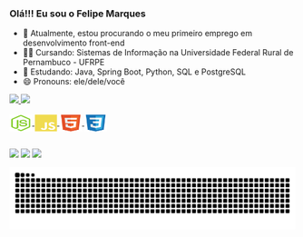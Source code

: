 ### Olá!!! Eu sou o Felipe Marques

- 🔭 Atualmente, estou procurando o meu primeiro emprego em desenvolvimento front-end
- 👨‍🎓 Cursando: Sistemas de Informação na Universidade Federal Rural de Pernambuco - UFRPE
- 🌱 Estudando: Java, Spring Boot, Python, SQL e PostgreSQL
- 😄 Pronouns: ele/dele/você

<div>
  <a href="https://github.com/felipemarques001">
  <img height="180em" src="https://github-readme-stats.vercel.app/api?username=felipemarques001&show_icons=true&theme=darcula&include_all_commits=true&count_private=true"/>
  <img height="180em" src="https://github-readme-stats.vercel.app/api/top-langs/?username=felipemarques001&layout=compact&langs_count=7&theme=darcula"/>
</div>
  
<div style="display: inline_block"><br>
  <img align="center" alt="Felipe_CSS" height="30" width="40" src="https://raw.githubusercontent.com/devicons/devicon/master/icons/nodejs/nodejs-original.svg">
  <img align="center" alt="Felipe_Js" height="30" width="40" src="https://raw.githubusercontent.com/devicons/devicon/master/icons/javascript/javascript-plain.svg">
  <img align="center" alt="Felipe_HTML" height="30" width="40" src="https://raw.githubusercontent.com/devicons/devicon/master/icons/html5/html5-original.svg">
  <img align="center" alt="Felipe_CSS" height="30" width="40" src="https://raw.githubusercontent.com/devicons/devicon/master/icons/css3/css3-original.svg">
</div>
  
##
  
<div>
  <a href="https://instagram.com/felipe_marques0102" target="_blank"><img src="https://img.shields.io/badge/-Instagram-%23E4405F?style=for-the-badge&logo=instagram&logoColor=white" target="_blank"></a>
  <a href = "mailto:felipemarquesgg@gmail.com"><img src="https://img.shields.io/badge/-Gmail-%23333?style=for-the-badge&logo=gmail&logoColor=white" target="_blank"></a>
  <a href="https://www.linkedin.com/in/felipe-marques-011/" target="_blank"><img src="https://img.shields.io/badge/-LinkedIn-%230077B5?style=for-the-badge&logo=linkedin&logoColor=white" target="_blank"></a>

  ![Snake animation](https://github.com/felipemarques001/felipemarques001/blob/output/github-contribution-grid-snake.svg)

  </div>
